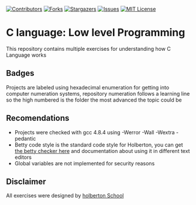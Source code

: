 [![Contributors][contributors-shield]][contributors-url]
[![Forks][forks-shield]][forks-url]
[![Stargazers][stars-shield]][stars-url]
[![Issues][issues-shield]][issues-url]
[![MIT License][license-shield]][license-url]

# C language: Low level Programming

This repository contains multiple exercises for understanding how C Language works 

## Badges

Projects are labeled using hexadecimal enumeration for getting into computer numeration systems, repository numeration follows a learning line so the high numbered is the folder the most advanced the topic could be

## Recomendations

* Projects were checked with gcc 4.8.4 using -Werror -Wall -Wextra -pedantic
* Betty code style is the standard code style for Holberton, you can get [the betty checker here](https://github.com/holbertonschool/Betty/wiki) and documentation about using it in different text editors
* Global variables are not implemented for security reasons


## Disclaimer
All exercises were designed by [holberton School](https://holbertonschool.com/)

[contributors-shield]: https://img.shields.io/github/contributors/LoopingDiego/holbertonschool-low_level_programming?style=flat-square
[contributors-url]: https://github.com/LoopingDiego/holbertonschool-low_level_programming/graphs/contributors
[forks-shield]: https://img.shields.io/github/forks/LoopingDiego/holbertonschool-low_level_programming.svg?style=flat-square
[forks-url]: https://github.com/LoopingDiego/holbertonschool-low_level_programming/network/members
[stars-shield]: https://img.shields.io/github/stars/LoopingDiego/holbertonschool-low_level_programming.svg?style=flat-square
[stars-url]: https://github.com/LoopingDiego/holbertonschool-low_level_programming/stargazers
[issues-shield]: https://img.shields.io/github/issues/LoopingDiego/holbertonschool-low_level_programming?style=flat-square
[issues-url]: https://github.com/LoopingDiego/holbertonschool-low_level_programming/issues
[license-shield]: https://img.shields.io/github/license/LoopingDiego/holbertonschool-low_level_programming?style=flat-square
[license-url]: https://github.com/LoopingDiego/holbertonschool-low_level_programming/blob/master/LICENCE.txt
[linkedin-shield]: https://img.shields.io/badge/-LinkedIn-black.svg?style=flat-square&logo=linkedin&colorB=555
[linkedin-url]: https://linkedin.com/in/loopingdiego
